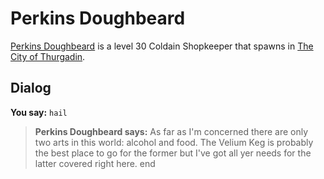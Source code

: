 # Perkins Doughbeard



[Perkins Doughbeard](/npc/115158) is a level 30 Coldain Shopkeeper that spawns in [The City of Thurgadin](/zone/115).



## Dialog

**You say:** `hail`



>**Perkins Doughbeard says:** As far as I'm concerned there are only two arts in this world: alcohol and food. The Velium Keg is probably the best place to go for the former but I've got all yer needs for the latter covered right here.
end
